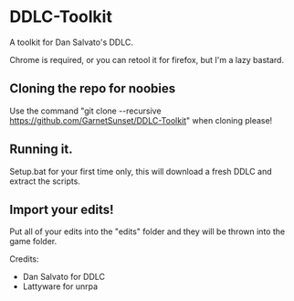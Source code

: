 # DDLC-Toolkit
A toolkit for Dan Salvato's DDLC.

Chrome is required, or you can retool it for firefox, but I'm a lazy bastard.

## Cloning the repo for noobies

Use the command "git clone --recursive https://github.com/GarnetSunset/DDLC-Toolkit" when cloning please!

## Running it.

Setup.bat for your first time only, this will download a fresh DDLC and extract the scripts.

## Import your edits!

Put all of your edits into the "edits" folder and they will be thrown into the game folder.

Credits: 

- Dan Salvato for DDLC
- Lattyware for unrpa